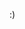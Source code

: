   :)
  


<!---
Gitnikkx/Gitnikkx is a ✨ special ✨ repository because its `README.md` (this file) appears on your GitHub profile.
You can click the Preview link to take a look at your changes.
--->
